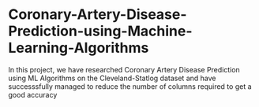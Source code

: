 # Coronary-Artery-Disease-Prediction-using-Machine-Learning-Algorithms
In this project, we have researched Coronary Artery Disease Prediction using ML Algorithms on the Cleveland-Statlog dataset and have successsfully managed to reduce the number of columns required to get a good accuracy
